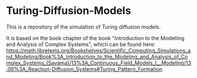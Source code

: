 # Turing-Diffusion-Models
This is a repository of the simulation of Turing diffusion models.

It is based on the book chapter of the book "Introduction to the Modelling and Analysis of Complex Systems", which can be found here: https://math.libretexts.org/Bookshelves/Scientific_Computing_Simulations_and_Modeling/Book%3A_Introduction_to_the_Modeling_and_Analysis_of_Complex_Systems_(Sayama)/13%3A_Continuous_Field_Models_I__Modeling/13.06%3A_Reaction-Diffusion_Systems#Turing_Pattern_Formation
